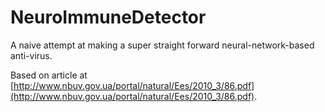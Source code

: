 NeuroImmuneDetector
===================

A naive attempt at making a super straight forward neural-network-based anti-virus.

Based on article at [http://www.nbuv.gov.ua/portal/natural/Ees/2010_3/86.pdf](http://www.nbuv.gov.ua/portal/natural/Ees/2010_3/86.pdf).
